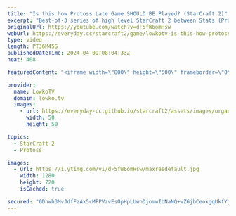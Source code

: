 ```yaml
---
title: "Is this how Protoss Late Game SHOULD BE Played? (StarCraft 2)"
excerpt: "Best-of-3 series of high level StarCraft 2 between Stats (Protoss) and SHIN (Zerg). This match is from the StarCraft 2 GSL Code S season 1 of 2024, round-of-8. Support my work: https://patreon.com/lowkotv  Lowko merch: https://lowko.shop Tech setup: https://lowko.tv/setup Discord community: https://discord.gg/lowkotv"
originalUrl: https://youtube.com/watch?v=dF5fW6omHsw
webUrl: https://everyday.cc/starcraft2/game/lowkotv-is-this-how-protoss-late-game-should-be-played-starcraft-2/
type: video
length: PT36M45S
publishedDateTime: 2024-04-09T08:04:33Z
heat: 408

featuredContent: "<iframe width=\"800\" height=\"500\" frameborder=\"0\" src=\"https://www.youtube.com/embed/dF5fW6omHsw\" allow=\"accelerometer; autoplay; encrypted-media; gyroscope; picture-in-picture\" allowfullscreen></iframe>"

provider:
  name: LowkoTV
  domain: lowko.tv
  images:
    - url: https://everyday-cc.github.io/starcraft2/assets/images/organizations/lowko.tv-50x50.jpg
      width: 50
      height: 50

topics:
  - StarCraft 2
  - Protoss

images:
  - url: https://i.ytimg.com/vi/dF5fW6omHsw/maxresdefault.jpg
    width: 1280
    height: 720
    isCached: true

secured: "6Dhwh3MvJdfFzAx5cMFPVzvEsOpHpLUwnDjomwIbNaNQ+wZ6jbCeoxgqUkfYjJSUDHHsKfy/sd5r2XQgaOpSBEeqWLn6vvqJl6yedXCAkRXahDxhGFHQueun0JZRZ5gSELofn+ujz28QNe3Lxz43S8ilIPmDVpqLqzAoSZjz+IbUIn+Q30LiVgSlXpTfamYk80pmS71ep9cHlQOxYnOkgmCpP/bcfi6q99OS7BIrVdXcDs0aXWEJPfbwzHTltqGVF2IyoLGU2IFe4LWuDOZUs+fXI7JxhcgfMwhFj5ccUftbdl70GW0/aym5/2ZYiHQA917Ag30sbBg4MW9CFmDAQ+lMCo2d8AZFSwLxMGbTgIktJpaopMRTuEHrc15TuV0YbW8I2std5CoNVdHO16Z0AJxBDPJrDqRC1PVDX8gTZ4Q=;hOQHk5dEe7HLMGQjOqAjwQ=="
---
```


